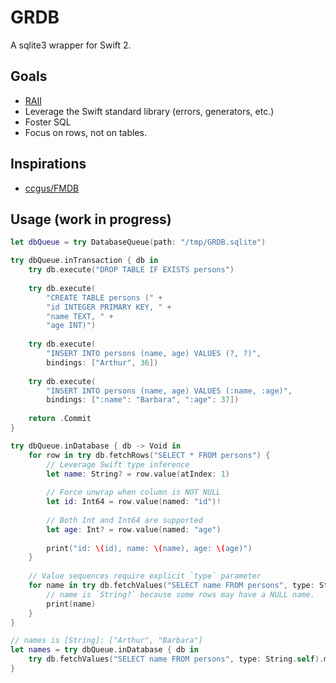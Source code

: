 GRDB
====

A sqlite3 wrapper for Swift 2.

## Goals

- [RAII](https://en.wikipedia.org/wiki/Resource_Acquisition_Is_Initialization)
- Leverage the Swift standard library (errors, generators, etc.)
- Foster SQL
- Focus on rows, not on tables.


## Inspirations

- [ccgus/FMDB](https://github.com/ccgus/fmdb)


## Usage (work in progress)

```swift
let dbQueue = try DatabaseQueue(path: "/tmp/GRDB.sqlite")

try dbQueue.inTransaction { db in
    try db.execute("DROP TABLE IF EXISTS persons")
    
    try db.execute(
        "CREATE TABLE persons (" +
        "id INTEGER PRIMARY KEY, " +
        "name TEXT, " +
        "age INT)")
        
    try db.execute(
        "INSERT INTO persons (name, age) VALUES (?, ?)",
        bindings: ["Arthur", 36])
        
    try db.execute(
        "INSERT INTO persons (name, age) VALUES (:name, :age)",
        bindings: [":name": "Barbara", ":age": 37])
    
    return .Commit
}

try dbQueue.inDatabase { db -> Void in
    for row in try db.fetchRows("SELECT * FROM persons") {
        // Leverage Swift type inference
        let name: String? = row.value(atIndex: 1)
        
        // Force unwrap when column is NOT NULL
        let id: Int64 = row.value(named: "id")!
        
        // Both Int and Int64 are supported
        let age: Int? = row.value(named: "age")
        
        print("id: \(id), name: \(name), age: \(age)")
    }
    
    // Value sequences require explicit `type` parameter
    for name in try db.fetchValues("SELECT name FROM persons", type: String.self) {
        // name is `String?` because some rows may have a NULL name.
        print(name)
    }
}

// names is [String]: ["Arthur", "Barbara"]
let names = try dbQueue.inDatabase { db in
    try db.fetchValues("SELECT name FROM persons", type: String.self).map { $0! }
}

```
